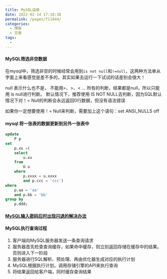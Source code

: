 ```yaml
---
title: MySQL运维
date: 2022-02-14 17:18:38
permalink: /pages/f11844/
categories:
  - 博客
  - 文章
tags:
  - 
---
```

#### MySQL筛选非空数据

在mysql中，筛选非空的时候经常会用到`is not null`和`!=null`，这两种方法单从字面上来看感觉是差不多的，其实如果去运行一下试试的话差别会很大！

null 表示什么也不是， 不能用=、>、< … 所有的判断，结果都是null，所以只能用 is null进行判断。
默认情况下，推荐使用 IS NOT NULL去判断，因为SQL默认情况下对！= Null的判断会永远返回0行数据，但没有语法错误

如果你一定想要使用！= Null来判断，需要加上这个语句：set ANSI_NULLS off

#### mysql 将一张表的数据更新到另外一张表中

```sql
update
	P p
set
	p.xx =(
	select
		u.xx
	from
		U u
	where
		p.xxxx = u.xxxx
		and p.ccc = 'ccc')
where
	p.aa = 'aa'
	and p.bb = 'bb'
group by
	p.ddd;
```

#### [MySQL输入密码后时出现闪退的解决办法](https://blog.csdn.net/weixin_39956356/article/details/114823665?utm_medium=distribute.pc_relevant.none-task-blog-2~default~baidujs_baidulandingword~default-0.queryctrv2&spm=1001.2101.3001.4242.1&utm_relevant_index=1)

#### MySQL执行查询过程

1. 客户端向MySQL服务器发送一条查询请求
2. 服务器首先检查查询缓存，如果命中缓存，则立刻返回存储在缓存中的结果。否则进入下一阶段
3. 服务器进行SQL解析、预处理、再由优化器生成对应的执行计划
4. MySQL根据执行计划，调用存储引擎的API来执行查询
5. 将结果返回给客户端，同时缓存查询结果

